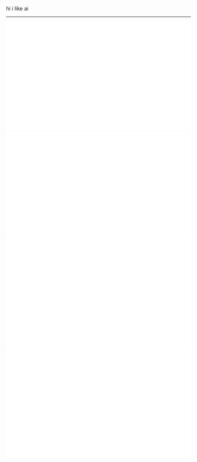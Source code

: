 hi i like ai
  
---

<div align="center">

<!--
https://github.community/t/support-theme-context-for-images-in-light-vs-dark-mode/147981/84
-->
<a href="https://github.com/jstrieb/github-stats#gh-dark-mode-only">
<img src="https://github.com/jstrieb/github-stats/blob/master/generated/overview.svg#gh-dark-mode-only" />
<img src="https://github.com/jstrieb/github-stats/blob/master/generated/languages.svg#gh-dark-mode-only" />
</a>
<a href="https://github.com/jstrieb/github-stats#gh-light-mode-only">
<img src="https://github.com/jstrieb/github-stats/blob/master/generated/overview.svg#gh-dark-mode-only#gh-light-mode-only" />
<img src="https://github.com/jstrieb/github-stats/blob/master/generated/languages.svg#gh-dark-mode-only#gh-light-mode-only" />
</a>

</div>
